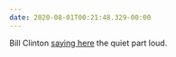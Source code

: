 ```yaml
---
date: 2020-08-01T00:21:48.329-00:00
---
```

Bill Clinton [saying here](https://twitter.com/drstweets/status/1288991075667910657?s=21) the quiet part loud.
